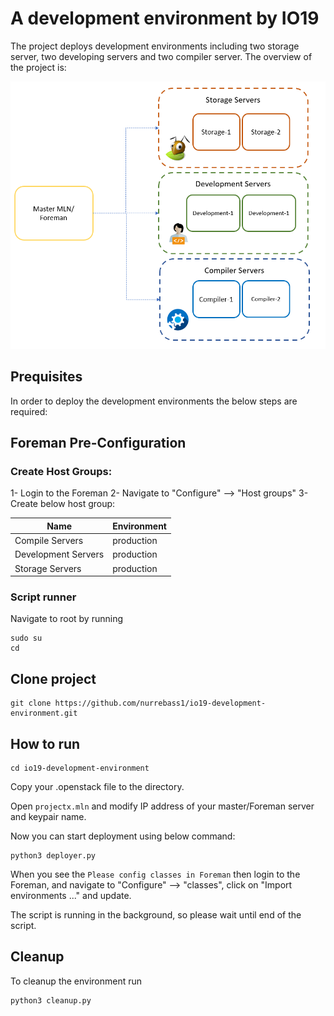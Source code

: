 # A development environment by IO19
The project deploys development environments including two storage server, two developing servers and two compiler server.
The overview of the project is:

![Overview](https://github.com/nurrebass1/io19-development-environment/blob/master/Images/overview.PNG?raw=true)

## Prequisites
In order to deploy the development environments the below steps are required:

## Foreman Pre-Configuration
### Create Host Groups:

1- Login to the Foreman
2- Navigate to "Configure" --> "Host groups"
3- Create below host group:

| Name                | Environment |
| ------------------- | ----------- |
| Compile Servers     | production  |
| Development Servers | production  |
| Storage Servers     | production  |


### Script runner
Navigate to root by running 

```
sudo su
cd
```
## Clone project
```
git clone https://github.com/nurrebass1/io19-development-environment.git 
```

## How to run
```
cd io19-development-environment
```
Copy your .openstack file to the directory.

Open `projectx.mln` and modify IP address of your master/Foreman server and keypair name.

Now you can start deployment using below command:

```
python3 deployer.py
```

When you see the ` Please config classes in Foreman ` then login to the Foreman, and navigate to "Configure" --> "classes", click on "Import environments ..." and update.

The script is running in the background, so please wait until end of the script.

## Cleanup
To cleanup the environment run

```
python3 cleanup.py
```




